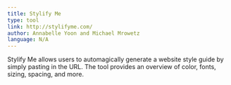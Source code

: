 ```yaml
---
title: Stylify Me
type: tool
link: http://stylifyme.com/
author: Annabelle Yoon and Michael Mrowetz
language: N/A
---
```


Stylify Me allows users to automagically generate a website style guide by simply pasting in the URL. The tool provides an overview of color, fonts, sizing, spacing, and more.
